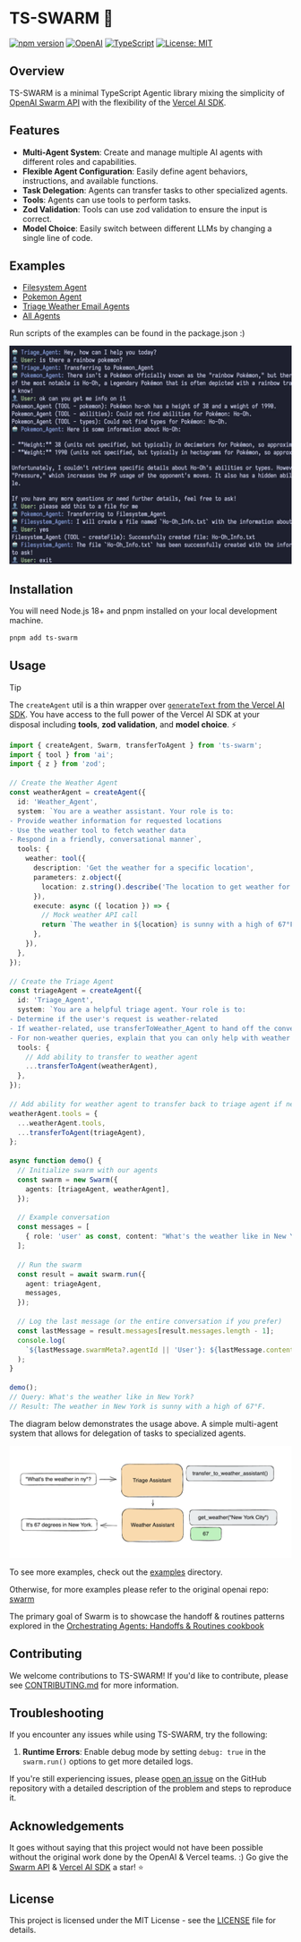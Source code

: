 # TS-SWARM 🐝

[![npm version](https://img.shields.io/npm/v/ts-swarm.svg)](https://www.npmjs.com/package/ts-swarm)
[![OpenAI](https://img.shields.io/badge/OpenAI-API-green.svg)](https://openai.com/)
[![TypeScript](https://img.shields.io/badge/TypeScript-5.6.3-blue.svg)](https://www.typescriptlang.org/)
[![License: MIT](https://img.shields.io/badge/License-MIT-yellow.svg)](https://opensource.org/licenses/MIT)

## Overview

TS-SWARM is a minimal TypeScript Agentic library mixing the simplicity of [OpenAI Swarm API](https://github.com/openai/swarm) with the flexibility of the [Vercel AI SDK](https://github.com/vercel/ai).

## Features

- **Multi-Agent System**: Create and manage multiple AI agents with different roles and capabilities.
- **Flexible Agent Configuration**: Easily define agent behaviors, instructions, and available functions.
- **Task Delegation**: Agents can transfer tasks to other specialized agents.
- **Tools**: Agents can use tools to perform tasks.
- **Zod Validation**: Tools can use zod validation to ensure the input is correct.
- **Model Choice**: Easily switch between different LLMs by changing a single line of code.

## Examples

- [Filesystem Agent](./examples/filesystem/filesystemAgent.ts)
- [Pokemon Agent](./examples/pokemon/pokemonAgent.ts)
- [Triage Weather Email Agents](./examples/triage-weather-email/index.ts)
- [All Agents](./examples/all/index.ts)

Run scripts of the examples can be found in the package.json :)

![All Agents Chat Example](./assets/universal_agents_chat_example.jpg)

## Installation

You will need Node.js 18+ and pnpm installed on your local development machine.

```bash
pnpm add ts-swarm
```

## Usage

> [!TIP]
> The `createAgent` util is a thin wrapper over [`generateText` from the Vercel AI SDK](https://sdk.vercel.ai/docs/reference/ai-sdk-core/generate-text). You have access to the full power of the Vercel AI SDK at your disposal including **tools**, **zod validation**, and **model choice**. ⚡

```typescript
import { createAgent, Swarm, transferToAgent } from 'ts-swarm';
import { tool } from 'ai';
import { z } from 'zod';

// Create the Weather Agent
const weatherAgent = createAgent({
  id: 'Weather_Agent',
  system: `You are a weather assistant. Your role is to:
- Provide weather information for requested locations
- Use the weather tool to fetch weather data
- Respond in a friendly, conversational manner`,
  tools: {
    weather: tool({
      description: 'Get the weather for a specific location',
      parameters: z.object({
        location: z.string().describe('The location to get weather for'),
      }),
      execute: async ({ location }) => {
        // Mock weather API call
        return `The weather in ${location} is sunny with a high of 67°F.`;
      },
    }),
  },
});

// Create the Triage Agent
const triageAgent = createAgent({
  id: 'Triage_Agent',
  system: `You are a helpful triage agent. Your role is to:
- Determine if the user's request is weather-related
- If weather-related, use transferToWeather_Agent to hand off the conversation
- For non-weather queries, explain that you can only help with weather information`,
  tools: {
    // Add ability to transfer to weather agent
    ...transferToAgent(weatherAgent),
  },
});

// Add ability for weather agent to transfer back to triage agent if needed
weatherAgent.tools = {
  ...weatherAgent.tools,
  ...transferToAgent(triageAgent),
};

async function demo() {
  // Initialize swarm with our agents
  const swarm = new Swarm({
    agents: [triageAgent, weatherAgent],
  });

  // Example conversation
  const messages = [
    { role: 'user' as const, content: "What's the weather like in New York?" },
  ];

  // Run the swarm
  const result = await swarm.run({
    agent: triageAgent,
    messages,
  });

  // Log the last message (or the entire conversation if you prefer)
  const lastMessage = result.messages[result.messages.length - 1];
  console.log(
    `${lastMessage.swarmMeta?.agentId || 'User'}: ${lastMessage.content}`,
  );
}

demo();
// Query: What's the weather like in New York?
// Result: The weather in New York is sunny with a high of 67°F.
```

The diagram below demonstrates the usage above. A simple multi-agent system that allows for delegation of tasks to specialized agents.

![Swarm Diagram](./assets/swarm_diagram.png)

To see more examples, check out the [examples](./examples) directory.

Otherwise, for more examples please refer to the original openai repo: [swarm](https://github.com/openai/swarm)

The primary goal of Swarm is to showcase the handoff & routines patterns explored in the [Orchestrating Agents: Handoffs & Routines cookbook](https://cookbook.openai.com/examples/orchestrating_agents)

## Contributing

We welcome contributions to TS-SWARM! If you'd like to contribute, please see [CONTRIBUTING.md](./CONTRIBUTING.md) for more information.

## Troubleshooting

If you encounter any issues while using TS-SWARM, try the following:

1. **Runtime Errors**: Enable debug mode by setting `debug: true` in the `swarm.run()` options to get more detailed logs.

If you're still experiencing issues, please [open an issue](https://github.com/joshmu/ts-swarm/issues) on the GitHub repository with a detailed description of the problem and steps to reproduce it.

## Acknowledgements

It goes without saying that this project would not have been possible without the original work done by the OpenAI & Vercel teams. :) Go give the [Swarm API](https://github.com/openai/swarm) & [Vercel AI SDK](https://github.com/vercel/ai) a star! ⭐

## License

This project is licensed under the MIT License - see the [LICENSE](./LICENSE) file for details.

